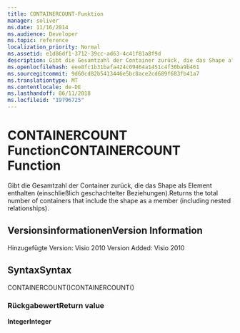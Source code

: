 ```yaml
---
title: CONTAINERCOUNT-Funktion
manager: soliver
ms.date: 11/16/2014
ms.audience: Developer
ms.topic: reference
localization_priority: Normal
ms.assetid: e1d86df1-3712-39cc-ad63-4c41f81a8f9d
description: Gibt die Gesamtzahl der Container zurück, die das Shape als Element enthalten (einschließlich geschachtelter Beziehungen).
ms.openlocfilehash: eee8fc1b31bafa424c09464a1451c4f30ba9b461
ms.sourcegitcommit: 9d60cd82b5413446e5bc8ace2cd689f683fb41a7
ms.translationtype: MT
ms.contentlocale: de-DE
ms.lasthandoff: 06/11/2018
ms.locfileid: "19796725"
---
```

# <a name="containercount-function"></a><span data-ttu-id="fc692-103">CONTAINERCOUNT Function</span><span class="sxs-lookup"><span data-stu-id="fc692-103">CONTAINERCOUNT Function</span></span>

<span data-ttu-id="fc692-104">Gibt die Gesamtzahl der Container zurück, die das Shape als Element enthalten (einschließlich geschachtelter Beziehungen).</span><span class="sxs-lookup"><span data-stu-id="fc692-104">Returns the total number of containers that include the shape as a member (including nested relationships).</span></span>
  
## <a name="version-information"></a><span data-ttu-id="fc692-105">Versionsinformationen</span><span class="sxs-lookup"><span data-stu-id="fc692-105">Version Information</span></span>

<span data-ttu-id="fc692-106">Hinzugefügte Version: Visio 2010
</span><span class="sxs-lookup"><span data-stu-id="fc692-106">Version Added: Visio 2010</span></span> 
  
## <a name="syntax"></a><span data-ttu-id="fc692-107">Syntax</span><span class="sxs-lookup"><span data-stu-id="fc692-107">Syntax</span></span>

<span data-ttu-id="fc692-108">CONTAINERCOUNT()</span><span class="sxs-lookup"><span data-stu-id="fc692-108">CONTAINERCOUNT()</span></span>
  
### <a name="return-value"></a><span data-ttu-id="fc692-109">Rückgabewert</span><span class="sxs-lookup"><span data-stu-id="fc692-109">Return value</span></span>

 <span data-ttu-id="fc692-110">**Integer**</span><span class="sxs-lookup"><span data-stu-id="fc692-110">**Integer**</span></span>
  

